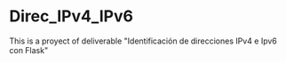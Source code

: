 # Direc_IPv4_IPv6
This is a proyect of deliverable "Identificación de direcciones IPv4 e Ipv6 con Flask"
